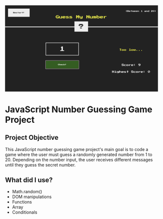 <img src="https://github.com/catherineisonline/guess-my-number/blob/main/assets/project%20preview.png?raw=true" ></img>

<h1>JavaScript Number Guessing Game Project</h1>

<h2>Project Objective</h2>
This JavaScript number guessing game project's main goal is to code a game where the user must guess a randomly generated number from 1 to 20.
Depending on the number input, the user receives different messages until they guess the secret number.

<h2>What did I use?</h2>
<ul>
  <li>Math.random()</li>
  <li>DOM manipulations</li>
  <li>Functions</li>
  <li>Array</li>
  <li>Conditionals</li>
</ul>
